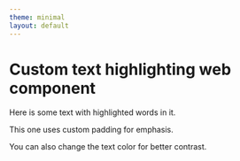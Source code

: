 ```yaml
---
theme: minimal
layout: default
---
```


# Custom text highlighting web component

Here is some text with <dt-highlight color="#ffd43b">highlighted words</dt-highlight> in it.

This one uses <dt-highlight color="var(--vscode-editorError-foreground)" padding=".5rem">custom padding</dt-highlight> for emphasis.

You can also <dt-highlight color="#15181f" text-color="#ffffff">change the text color</dt-highlight> for better contrast.
